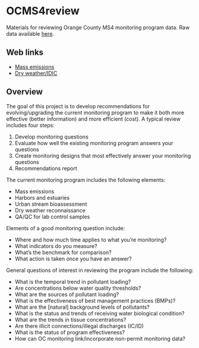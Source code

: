 # OCMS4review

Materials for reviewing Orange County MS4 monitoring program data. Raw data available [here](https://ocgov.box.com/s/8kpxenh93u9k58io0zfol9c88civcjzy).

## Web links

* [Mass emissions](https://sccwrp.shinyapps.io/ocms4review/mass_emissions.Rmd)
* [Dry weather/IDIC](https://sccwrp.shinyapps.io/ocms4review/dry_weather.Rmd)

## Overview

The goal of this project is to develop recommendations for evolving/upgrading the current monitoring program to make it both more effective (better information) and more efficient (cost).  A typical review includes four steps:

1) Develop monitoring questions
1) Evaluate how well the existing monitoring program answers your questions
1) Create monitoring designs that most effectively answer your monitoring questions
1) Recommendations report

The current monitoring program includes the following elements:

* Mass emissions
* Harbors and estuaries
* Urban stream bioassessment
* Dry weather reconnaissance
* QA/QC for lab control samples

Elements of a good monitoring question include: 

* Where and how much time applies to what you’re monitoring?
* What indicators do you measure?
* What’s the benchmark for comparison?
* What action is taken once you have an answer?

General questions of interest in reviewing the program include the following: 

* What is the temporal trend in pollutant loading?
* Are concentrations below water quality thresholds?
* What are the sources of pollutant loading?
* What is the effectiveness of best management practices (BMPs)?
* What are the [natural] background levels of pollutants?
* What is the status and trends of receiving water biological condition?
* What are the trends in tissue concentrations?
* Are there illicit connections/illegal discharges (IC/ID) 
* What is the status of program effectiveness?
* How can OC monitoring link/incorporate non-permit monitoring data?

